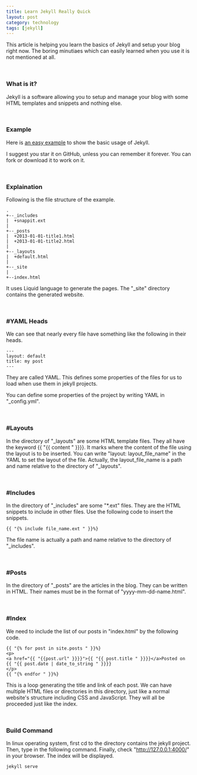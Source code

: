 ```yaml
---
title: Learn Jekyll Really Quick
layout: post
category: technology
tags: [jekyll]
---
```


This article is helping you learn the basics of Jekyll and setup your blog right now.
The boring minutiaes which can easily learned when you use it is not mentioned at all.

<br/>

### What is it?  
Jekyll is a software allowing you to setup and manage your blog with some HTML templates and snippets and nothing else.

<br/>

### Example
Here is [an easy example](https://github.com/jhfjhfj1/jekyll_easy_example) to show the basic usage of Jekyll.

I suggest you star it on GitHub, unless you can remember it forever. You can fork or download it to work on it.

<br/>

### Explaination
Following is the file structure of the example.

    .
    +--_includes
    |  +snappit.ext
    |
    +--_posts
    |  +2013-01-01-title1.html
    |  +2013-01-01-title2.html
    |
    +--_layouts
    |  +default.html
    |
    +--_site
    |
    +--index.html
It uses Liquid language to generate the pages. The "_site" directory contains the generated website.


<br/>

### #YAML Heads
We can see that nearly every file have something like the following in their heads.

    ---
    layout: default
	title: my post
	---

They are called YAML. This defines some properties of the files for us to load when use them in jekyll projects.

You can define some properties of the project by writing YAML in "_config.yml".

<br/>

### #Layouts
In the directory of "_layouts" are some HTML template files. They all have the keyword {{ "{{ content " }}}}. It marks where the content of the file using the layout is to be inserted.
You can write "layout: layout_file_name" in the YAML to set the layout of the file. Actually, the layout_file_name is a path and name relative to the directory of "_layouts".

<br/>

### #Includes
In the directory of "_includes" are some "*.ext" files. They are the HTML snippets to include in other files.
Use the following code to insert the snippets.

	{{ "{% include file_name.ext " }}%}
The file name is actually a path and name relative to the directory of "_includes".

<br/>

### #Posts
In the directory of "_posts" are the articles in the blog. They can be written in HTML. Their names must be in the format of "yyyy-mm-dd-name.html".

<br/>

### #Index
We need to include the list of our posts in "index.html" by the following code.

	{{ "{% for post in site.posts " }}%}
	<p>
	<a href="{{ "{{post.url" }}}}">{{ "{{ post.title " }}}}</a>Posted on {{ "{{ post.date | date_to_string " }}}}
	</p>
	{{ "{% endfor " }}%}

This is a loop generating the title and link of each post.
We can have multiple HTML files or directories in this directory, just like a normal website's structure including CSS and JavaScript. They will all be proceeded just like the index.

<br>

### Build Command
In linux operating system, first cd to the directory contains the jekyll project. Then, type in the following command. Finally, check "http://127.0.0.1:4000/" in your browser. The index will be displayed.

    jekyll serve

